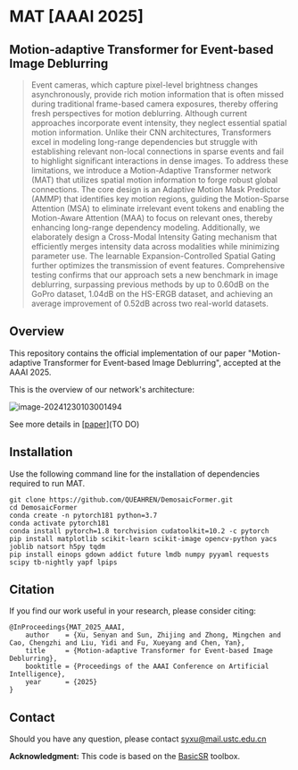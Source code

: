 # MAT [AAAI 2025]

## Motion-adaptive Transformer for Event-based Image Deblurring

> Event cameras, which capture pixel-level brightness changes asynchronously, provide rich motion information that is often missed during traditional frame-based camera exposures, thereby offering fresh perspectives for motion deblurring. Although current approaches incorporate event intensity, they neglect essential spatial motion information. Unlike their CNN architectures, Transformers excel in modeling long-range dependencies but struggle with establishing relevant non-local connections in sparse events and fail to highlight significant interactions in dense images. To address these limitations, we introduce a Motion-Adaptive Transformer network (MAT) that utilizes spatial motion information to forge robust global connections. The core design is an Adaptive Motion Mask Predictor (AMMP) that identifies key motion regions, guiding the Motion-Sparse Attention (MSA) to eliminate irrelevant event tokens and enabling the Motion-Aware Attention (MAA) to focus on relevant ones, thereby enhancing long-range dependency modeling. Additionally, we elaborately design a Cross-Modal Intensity Gating mechanism that efficiently merges intensity data across modalities while minimizing parameter use. The learnable Expansion-Controlled Spatial Gating further optimizes the transmission of event features. Comprehensive testing confirms that our approach sets a new benchmark in image deblurring, surpassing previous methods by up to 0.60dB on the GoPro dataset, 1.04dB on the HS-ERGB dataset, and achieving an average improvement of 0.52dB across two real-world datasets.

## Overview

This repository contains the official implementation of our paper "Motion-adaptive Transformer for Event-based Image Deblurring", accepted at the AAAI 2025. 

This is the overview of our network's architecture:

![image-20241230103001494](https://xusy-1300242514.cos.ap-nanjing.myqcloud.com/img/image-20241230103001494.png)

See more details in  [[paper]]()(TO DO)



## Installation

Use the following command line for the installation of dependencies required to run MAT.

```
git clone https://github.com/QUEAHREN/DemosaicFormer.git
cd DemosaicFormer
conda create -n pytorch181 python=3.7
conda activate pytorch181
conda install pytorch=1.8 torchvision cudatoolkit=10.2 -c pytorch
pip install matplotlib scikit-learn scikit-image opencv-python yacs joblib natsort h5py tqdm
pip install einops gdown addict future lmdb numpy pyyaml requests scipy tb-nightly yapf lpips
```



## Citation

If you find our work useful in your research, please consider citing:

```
@InProceedings{MAT_2025_AAAI,
    author    = {Xu, Senyan and Sun, Zhijing and Zhong, Mingchen and Cao, Chengzhi and Liu, Yidi and Fu, Xueyang and Chen, Yan},
    title     = {Motion-adaptive Transformer for Event-based Image Deblurring},
    booktitle = {Proceedings of the AAAI Conference on Artificial Intelligence},
    year      = {2025}
}
```

## Contact

Should you have any question, please contact [syxu@mail.ustc.edu.cn](syxu@mail.ustc.edu.cn)

**Acknowledgment:** This code is based on the [BasicSR](https://github.com/xinntao/BasicSR) toolbox.
